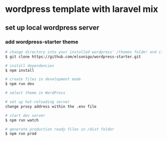 # wordpress template with laravel mix

## set up local wordpress server

### add wordpress-starter theme
``` bash
# change directory into your installed wordpress' /themes folder and clone repo
$ git clone https://github.com/elsonigo/wordpress-starter.git

# install dependencies
$ npm install

# create files in development mode
$ npm run dev

# select theme in WordPress

# set up hot-reloading server
change proxy address within the .env file

# start dev server 
$ npm run watch

# generate production ready files in /dist folder
$ npm run prod
```
